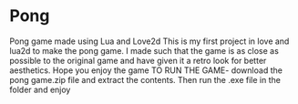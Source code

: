 # Pong
Pong game made using Lua and Love2d
This is my first project in love and lua2d to make the pong game. I made such that the game is as close as possible to the original game and have given it a retro look for better aesthetics.
Hope  you enjoy the game
TO RUN THE GAME-
download the pong game.zip file and extract the contents. Then run the .exe file in the folder and enjoy
